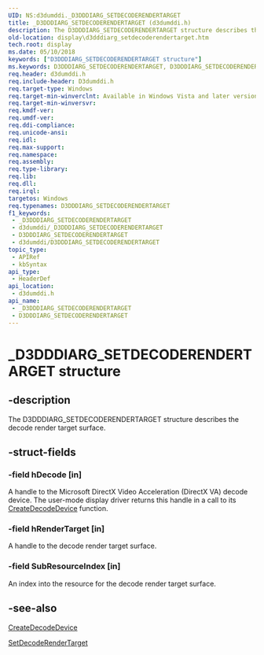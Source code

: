 ```yaml
---
UID: NS:d3dumddi._D3DDDIARG_SETDECODERENDERTARGET
title: _D3DDDIARG_SETDECODERENDERTARGET (d3dumddi.h)
description: The D3DDDIARG_SETDECODERENDERTARGET structure describes the decode render target surface.
old-location: display\d3dddiarg_setdecoderendertarget.htm
tech.root: display
ms.date: 05/10/2018
keywords: ["D3DDDIARG_SETDECODERENDERTARGET structure"]
ms.keywords: D3DDDIARG_SETDECODERENDERTARGET, D3DDDIARG_SETDECODERENDERTARGET structure [Display Devices], UMDisplayDriver_param_Structs_1638f20c-2243-4b24-8373-d5e310aa10a0.xml, _D3DDDIARG_SETDECODERENDERTARGET, d3dumddi/D3DDDIARG_SETDECODERENDERTARGET, display.d3dddiarg_setdecoderendertarget
req.header: d3dumddi.h
req.include-header: D3dumddi.h
req.target-type: Windows
req.target-min-winverclnt: Available in Windows Vista and later versions of the Windows operating systems.
req.target-min-winversvr: 
req.kmdf-ver: 
req.umdf-ver: 
req.ddi-compliance: 
req.unicode-ansi: 
req.idl: 
req.max-support: 
req.namespace: 
req.assembly: 
req.type-library: 
req.lib: 
req.dll: 
req.irql: 
targetos: Windows
req.typenames: D3DDDIARG_SETDECODERENDERTARGET
f1_keywords:
 - _D3DDDIARG_SETDECODERENDERTARGET
 - d3dumddi/_D3DDDIARG_SETDECODERENDERTARGET
 - D3DDDIARG_SETDECODERENDERTARGET
 - d3dumddi/D3DDDIARG_SETDECODERENDERTARGET
topic_type:
 - APIRef
 - kbSyntax
api_type:
 - HeaderDef
api_location:
 - d3dumddi.h
api_name:
 - _D3DDDIARG_SETDECODERENDERTARGET
 - D3DDDIARG_SETDECODERENDERTARGET
---
```


# _D3DDDIARG_SETDECODERENDERTARGET structure


## -description

The D3DDDIARG_SETDECODERENDERTARGET structure describes the decode render target surface.

## -struct-fields

### -field hDecode [in]

A handle to the Microsoft DirectX Video Acceleration (DirectX VA) decode device. The user-mode display driver returns this handle in a call to its <a href="/windows-hardware/drivers/ddi/d3dumddi/nc-d3dumddi-pfnd3dddi_createdecodedevice">CreateDecodeDevice</a> function.

### -field hRenderTarget [in]

A handle to the decode render target surface.

### -field SubResourceIndex [in]

An index into the resource for the decode render target surface.

## -see-also

<a href="/windows-hardware/drivers/ddi/d3dumddi/nc-d3dumddi-pfnd3dddi_createdecodedevice">CreateDecodeDevice</a>



<a href="/windows-hardware/drivers/ddi/d3dumddi/nc-d3dumddi-pfnd3dddi_setdecoderendertarget">SetDecodeRenderTarget</a>


